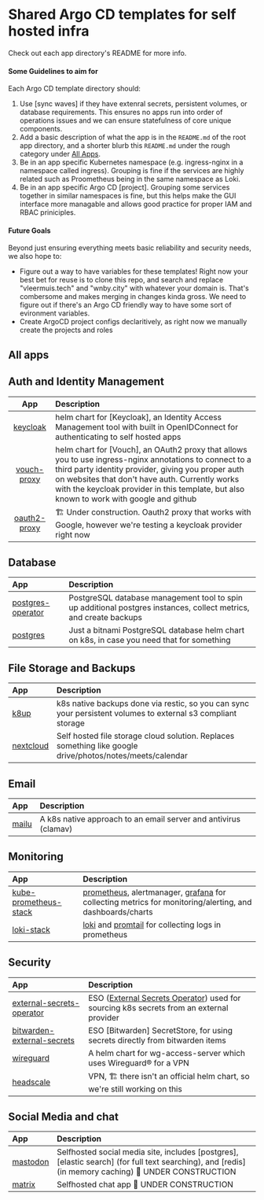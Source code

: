 # Shared Argo CD templates for self hosted infra
Check out each app directory's README for more info.

#### Some Guidelines to aim for
Each Argo CD template directory should:
1. Use [sync waves] if they have extenral secrets, persistent volumes, or database requirements. This ensures no apps run into order of operations issues and we can ensure statefulness of core unique components.
2. Add a basic description of what the app is in the `README.md` of the root app directory, and a shorter blurb this `README.md` under the rough category under [All Apps](#all-apps).
3. Be in an app specific Kubernetes namespace (e.g. ingress-nginx in a namespace called ingress). Grouping is fine if the services are highly related such as Proometheus being in the same namespace as Loki.
4. Be in an app specific Argo CD [project]. Grouping some services together in similar namespaces is fine, but this helps make the GUI interface more managable and allows good practice for proper IAM and RBAC priniciples.


#### Future Goals
Beyond just ensuring everything meets basic reliability and security needs, we also hope to:
- Figure out a way to have variables for these templates! Right now your best bet for reuse is to clone this repo, and search and replace "vleermuis.tech" and "wnby.city" with whatever your domain is. That's combersome and makes merging in changes kinda gross. We need to figure out if there's an Argo CD friendly way to have some sort of evironment variables.
- Create ArgoCD project configs declaritively, as right now we manually create the projects and roles

## All apps

## Auth and Identity Management

| App                            | Description                                                                    |
|:------------------------------:|:------------------------------------------------------------------------------------------------------|
| [keycloak](./keycloak)         | helm chart for [Keycloak], an Identity Access Management tool with built in OpenIDConnect for authenticating to self hosted apps |
| [vouch-proxy](./vouch-proxy)   | helm chart for [Vouch], an OAuth2 proxy that allows you to use ingress-nginx annotations to connect to a third party identity provider, giving you proper auth on websites that don't have auth. Currently works with the keycloak provider in this template, but also known to work with google and github |
| [oauth2-proxy](./oauth2-proxy) | 🏗️ Under construction. Oauth2 proxy that works with Google, however we're testing a keycloak provider right now |

## Database

| App                                      | Description                                               |
|:-----------------------------------------|:----------------------------------------------------------|
| [postgres-operator](./postgres/operator) | PostgreSQL database management tool to spin up additional postgres instances, collect metrics, and create backups |
| [postgres](./postgres/bitnami)           | Just a bitnami PostgreSQL database helm chart on k8s, in case you need that for something |

## File Storage and Backups

| App                      | Description                                                                      |
|:-------------------------|:---------------------------------------------------------------------------------|
| [k8up](./k8up)           | k8s native backups done via restic, so you can sync your persistent volumes to external s3 compliant storage |
| [nextcloud](./nextcloud) | Self hosted file storage cloud solution. Replaces something like google drive/photos/notes/meets/calendar    |


## Email

| App              | Description                                                      |
|:-----------------|:-----------------------------------------------------------------|
| [mailu](./mailu) | A k8s native approach to an email server and antivirus (clamav)  |

## Monitoring

| App                                              | Description                                                                      |
|:-------------------------------------------------|:---------------------------------------------------------------------------------|
| [kube-prometheus-stack](./kube-prometheus-stack) | [prometheus](https://prometheus.io/docs/introduction/overview/), alertmanager, [grafana](https://grafana.com) for collecting metrics for monitoring/alerting, and dashboards/charts |
| [loki-stack](./loki-stack)                       | [loki](https://grafana.com/oss/loki/) and [promtail](https://grafana.com/docs/loki/latest/clients/promtail/) for collecting logs in prometheus |

## Security

| App                                                        | Description                                        |
|:-----------------------------------------------------------|:---------------------------------------------------|
| [external-secrets-operator](./external-secrets-operator)   | ESO ([External Secrets Operator](https://external-secrets.io/latest/)) used for sourcing k8s secrets from an external provider |
| [bitwarden-external-secrets](./bitwarden-external-secrets) | ESO [Bitwarden] SecretStore, for using secrets directly from bitwarden items    |
| [wireguard](./wg-access-server)                            | A helm chart for wg-access-server which uses Wireguard®️ for a VPN               |
| [headscale](./headscale)                                   | VPN, 🏗️ there isn't an official helm chart, so we're still working on this      |

## Social Media and chat

| App                      | Description                                                                      |
|:-------------------------|:---------------------------------------------------------------------------------|
| [mastodon](./mastodon)   | Selfhosted social media site, includes [postgres], [elastic search] (for full text searching), and [redis] (in memory caching) 🚧 UNDER CONSTRUCTION |
| [matrix](./matrix)       | Selfhosted chat app 🚧 UNDER CONSTRUCTION |
